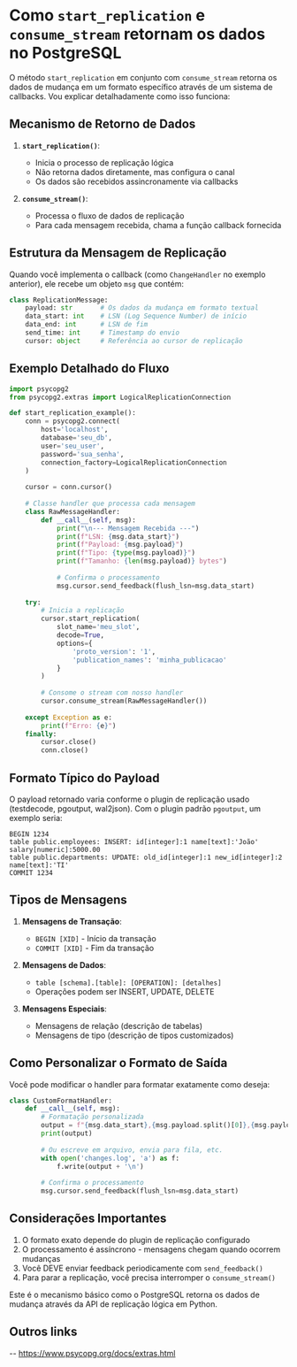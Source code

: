 # Como `start_replication` e `consume_stream` retornam os dados no PostgreSQL

O método `start_replication` em conjunto com `consume_stream` retorna os dados de mudança em um formato específico através de um sistema de callbacks. Vou explicar detalhadamente como isso funciona:

## Mecanismo de Retorno de Dados

1. **`start_replication()`**:
   - Inicia o processo de replicação lógica
   - Não retorna dados diretamente, mas configura o canal
   - Os dados são recebidos assincronamente via callbacks

2. **`consume_stream()`**:
   - Processa o fluxo de dados de replicação
   - Para cada mensagem recebida, chama a função callback fornecida

## Estrutura da Mensagem de Replicação

Quando você implementa o callback (como `ChangeHandler` no exemplo anterior), ele recebe um objeto `msg` que contém:

```python
class ReplicationMessage:
    payload: str       # Os dados da mudança em formato textual
    data_start: int    # LSN (Log Sequence Number) de início
    data_end: int      # LSN de fim
    send_time: int     # Timestamp do envio
    cursor: object     # Referência ao cursor de replicação
```

## Exemplo Detalhado do Fluxo

```python
import psycopg2
from psycopg2.extras import LogicalReplicationConnection

def start_replication_example():
    conn = psycopg2.connect(
        host='localhost',
        database='seu_db',
        user='seu_user',
        password='sua_senha',
        connection_factory=LogicalReplicationConnection
    )
    
    cursor = conn.cursor()
    
    # Classe handler que processa cada mensagem
    class RawMessageHandler:
        def __call__(self, msg):
            print("\n--- Mensagem Recebida ---")
            print(f"LSN: {msg.data_start}")
            print(f"Payload: {msg.payload}")
            print(f"Tipo: {type(msg.payload)}")
            print(f"Tamanho: {len(msg.payload)} bytes")
            
            # Confirma o processamento
            msg.cursor.send_feedback(flush_lsn=msg.data_start)
    
    try:
        # Inicia a replicação
        cursor.start_replication(
            slot_name='meu_slot',
            decode=True,
            options={
                'proto_version': '1',
                'publication_names': 'minha_publicacao'
            }
        )
        
        # Consome o stream com nosso handler
        cursor.consume_stream(RawMessageHandler())
        
    except Exception as e:
        print(f"Erro: {e}")
    finally:
        cursor.close()
        conn.close()
```

## Formato Típico do Payload

O payload retornado varia conforme o plugin de replicação usado (testdecode, pgoutput, wal2json). Com o plugin padrão `pgoutput`, um exemplo seria:

```
BEGIN 1234
table public.employees: INSERT: id[integer]:1 name[text]:'João' salary[numeric]:5000.00
table public.departments: UPDATE: old_id[integer]:1 new_id[integer]:2 name[text]:'TI'
COMMIT 1234
```

## Tipos de Mensagens

1. **Mensagens de Transação**:
   - `BEGIN [XID]` - Início da transação
   - `COMMIT [XID]` - Fim da transação

2. **Mensagens de Dados**:
   - `table [schema].[table]: [OPERATION]: [detalhes]`
   - Operações podem ser INSERT, UPDATE, DELETE

3. **Mensagens Especiais**:
   - Mensagens de relação (descrição de tabelas)
   - Mensagens de tipo (descrição de tipos customizados)

## Como Personalizar o Formato de Saída

Você pode modificar o handler para formatar exatamente como deseja:

```python
class CustomFormatHandler:
    def __call__(self, msg):
        # Formatação personalizada
        output = f"{msg.data_start},{msg.payload.split()[0]},{msg.payload}"
        print(output)
        
        # Ou escreve em arquivo, envia para fila, etc.
        with open('changes.log', 'a') as f:
            f.write(output + '\n')
        
        # Confirma o processamento
        msg.cursor.send_feedback(flush_lsn=msg.data_start)
```

## Considerações Importantes

1. O formato exato depende do plugin de replicação configurado
2. O processamento é assíncrono - mensagens chegam quando ocorrem mudanças
3. Você DEVE enviar feedback periodicamente com `send_feedback()`
4. Para parar a replicação, você precisa interromper o `consume_stream()`

Este é o mecanismo básico como o PostgreSQL retorna os dados de mudança através da API de replicação lógica em Python.

## Outros links

-- https://www.psycopg.org/docs/extras.html